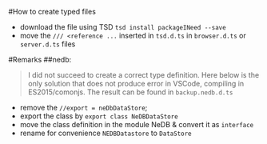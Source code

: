 

#How to create typed files
* download the file using TSD `tsd install packageINeed --save`
* move the `/// <reference ...` inserted in `tsd.d.ts` in `browser.d.ts` or `server.d.ts` files

#Remarks
##nedb:
> I did not succeed to create a correct type definition. Here below is the only solution that does not produce error in VSCode, compiling in ES2015/comonjs.
The result can be found in `backup.nedb.d.ts`

* remove the `//export = neDbDataStore`;
* export the class by `export class NeDBDataStore`
* move the class definition in the module NeDB & convert it as `interface`
* rename for convenience `NEDBDatastore` to `DataStore`